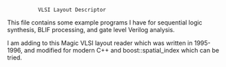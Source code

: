               VLSI Layout Descriptor

  This file contains some example programs I have for
sequential logic synthesis, BLIF processing, and gate
level Verilog analysis.

  I am adding to this Magic VLSI layout reader which
was written in 1995-1996, and modified for modern C++
and boost::spatial_index which can be tried.



